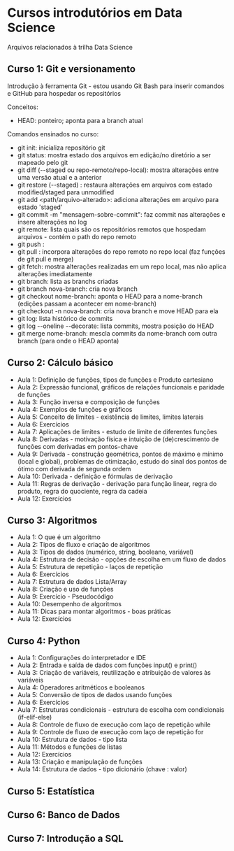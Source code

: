 
# Cursos introdutórios em Data Science  

Arquivos relacionados à trilha Data Science

## Curso 1: Git e versionamento

Introdução à ferramenta Git - estou usando Git Bash para inserir comandos e GitHub para hospedar os repositórios

Conceitos:
 - HEAD: ponteiro; aponta para a branch atual

Comandos ensinados no curso:
 - git init: inicializa repositório git
 - git status: mostra estado dos arquivos em edição/no diretório a ser mapeado pelo git
 - git diff (--staged ou repo-remoto/repo-local): mostra alterações entre uma versão atual e a anterior
 - git restore (--staged) <nome-arquivo>: restaura alterações em arquivos com estado modified/staged para unmodified 
 - git add <path/arquivo-alterado>: adiciona alterações em arquivo para estado 'staged'
 - git commit -m "mensagem-sobre-commit": faz commit nas alterações e insere alterações no log
 - git remote: lista quais são os repositórios remotos que hospedam arquivos - contém o path do repo remoto
 - git push <apelido-repo-remoto> <apelido-repo-local>: 
 - git pull <apelido-repo-remoto> <apelido-repo-local>: incorpora alterações do repo remoto no repo local (faz funções de git pull e merge)
 - git fetch: mostra alterações realizadas em um repo local, mas não aplica alterações imediatamente
 - git branch: lista as branchs criadas
 - git branch nova-branch: cria nova branch
 - git checkout nome-branch: aponta o HEAD para a nome-branch (edições passam a acontecer em nome-branch)
 - git checkout -n nova-branch: cria nova branch e move HEAD para ela
 - git log: lista histórico de commits
 - git log --oneline --decorate: lista commits, mostra posição do HEAD
 - git merge nome-branch: mescla commits da nome-branch com outra branch (para onde o HEAD aponta)

## Curso 2: Cálculo básico
 - Aula 1: Definição de funções, tipos de funções e Produto cartesiano
 - Aula 2: Expressão funcional, gráficos de relações funcionais e paridade de funções
 - Aula 3: Função inversa e composição de funções
 - Aula 4: Exemplos de funções e gráficos
 - Aula 5: Conceito de limites - existência de limites, limites laterais
 - Aula 6: Exercícios
 - Aula 7: Aplicações de limites - estudo de limite de diferentes funções
 - Aula 8: Derivadas - motivação física e intuição de (de)crescimento de funções com derivadas em pontos-chave
 - Aula 9: Derivada - construção geométrica, pontos de máximo e mínimo (local e global), problemas de otimização, estudo do sinal dos pontos de ótimo com derivada de segunda ordem 
 - Aula 10: Derivada - definição e fórmulas de derivação
 - Aula 11: Regras de derivação - derivação para função linear, regra do produto, regra do quociente, regra da cadeia
 - Aula 12: Exercícios

## Curso 3: Algoritmos
 - Aula 1: O que é um algoritmo
 - Aula 2: Tipos de fluxo e criação de algoritmos
 - Aula 3: Tipos de dados (numérico, string, booleano, variável)
 - Aula 4: Estrutura de decisão - opções de escolha em um fluxo de dados
 - Aula 5: Estrutura de repetição - laços de repetição
 - Aula 6: Exercícios
 - Aula 7: Estrutura de dados Lista/Array
 - Aula 8: Criação e uso de funções
 - Aula 9: Exercício - Pseudocódigo
 - Aula 10: Desempenho de algoritmos
 - Aula 11: Dicas para montar algoritmos - boas práticas
 - Aula 12: Exercícios

## Curso 4: Python
 - Aula 1: Configurações do interpretador e IDE
 - Aula 2: Entrada e saída de dados com funções input() e print()
 - Aula 3: Criação de variáveis, reutilização e atribuição de valores às variáveis
 - Aula 4: Operadores aritméticos e booleanos
 - Aula 5: Conversão de tipos de dados usando funções
 - Aula 6: Exercícios
 - Aula 7: Estruturas condicionais - estrutura de escolha com condicionais (if-elif-else)
 - Aula 8: Controle de fluxo de execução com laço de repetição while
 - Aula 9: Controle de fluxo de execução com laço de repetição for
 - Aula 10: Estrutura de dados - tipo lista
 - Aula 11: Métodos e funções de listas
 - Aula 12: Exercícios
 - Aula 13: Criação e manipulação de funções
 - Aula 14: Estrutura de dados - tipo dicionário (chave : valor)

## Curso 5: Estatística

## Curso 6: Banco de Dados

## Curso 7: Introdução a SQL
